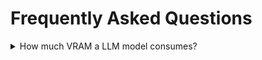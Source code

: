 # Frequently Asked Questions

<details>
    <summary>How much VRAM a LLM model consumes?</summary>

    By default, Tabby operates in int8 mode with CUDA, requiring approximately 8GB of VRAM for CodeLlama-7B.
</details>
